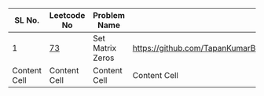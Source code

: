 
| SL No.        |Leetcode No    |Problem Name   |  Link         |
| ------------- | ------------- | ------------- | ------------- |
| 1             | [73](https://leetcode.com/problems/set-matrix-zeroes/)  | Set Matrix Zeros  | https://github.com/TapanKumarBarik/Leetcode/blob/main/180/73.%20Set%20Matrix%20Zeroes.java  |
| Content Cell  | Content Cell  | Content Cell  | Content Cell  |
